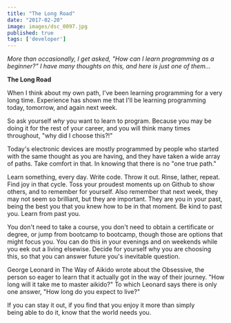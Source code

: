 ```yaml
---
title: "The Long Road"
date: "2017-02-20"
image: images/dsc_0097.jpg
published: true
tags: ['developer']
---
```


_More than occasionally, I get asked, "How can I learn programming as a beginner?" I have many thoughts on this, and here is just one of them..._

**The Long Road**

When I think about my own path, I've been learning programming for a very long time. Experience has shown me that I'll be learning programming today, tomorrow, and again next week.

So ask yourself _why_ you want to learn to program. Because you may be doing it for the rest of your career, and you will think many times throughout, "why did I choose this?!"

Today's electronic devices are mostly programmed by people who started with the same thought as you are having, and they have taken a wide array of paths. Take comfort in that. In knowing that there is no "one true path."

Learn something, every day. Write code. Throw it out. Rinse, lather, repeat. Find joy in that cycle. Toss your proudest moments up on Github to show others, and to remember for yourself. Also remember that next week, they may not seem so brilliant, but they are important. They are you in your past, being the best you that you knew how to be in that moment. Be kind to past you. Learn from past you.

You don't need to take a course, you don't need to obtain a certificate or degree, or jump from bootcamp to bootcamp, though those are options that might focus you. You can do this in your evenings and on weekends while you eek out a living elsewise. Decide for yourself why you are choosing this, so that you can answer future you's inevitable question.

George Leonard in The Way of Aikido wrote about the Obsessive, the person so eager to learn that it actually got in the way of their journey. "How long will it take me to master aikido?" To which Leonard says there is only one answer, "How long do you expect to live?"

If you can stay it out, if you find that you enjoy it more than simply being able to do it, know that the world needs you.

